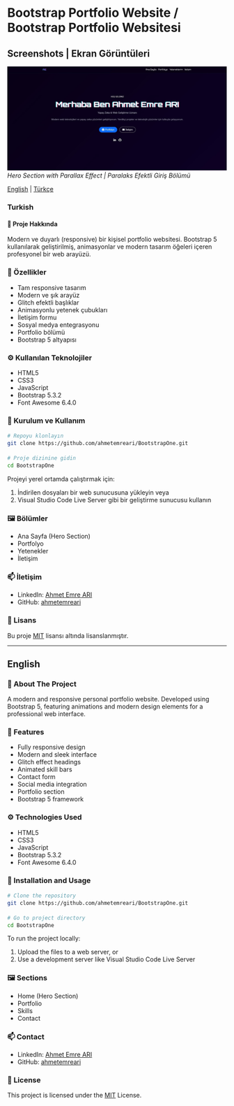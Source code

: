 # Bootstrap Portfolio Website / Bootstrap Portfolio Websitesi

## Screenshots | Ekran Görüntüleri

![Screenshot1](resim1.jpg)
*Hero Section with Parallax Effect | Paralaks Efektli Giriş Bölümü*



[English](#english) | [Türkçe](#turkish)

### Turkish

#### 🎯 Proje Hakkında
Modern ve duyarlı (responsive) bir kişisel portfolio websitesi. Bootstrap 5 kullanılarak geliştirilmiş, animasyonlar ve modern tasarım öğeleri içeren profesyonel bir web arayüzü.

### 🚀 Özellikler
- Tam responsive tasarım
- Modern ve şık arayüz
- Glitch efektli başlıklar
- Animasyonlu yetenek çubukları
- İletişim formu
- Sosyal medya entegrasyonu
- Portfolio bölümü
- Bootstrap 5 altyapısı

### ⚙️ Kullanılan Teknolojiler
- HTML5
- CSS3
- JavaScript
- Bootstrap 5.3.2
- Font Awesome 6.4.0

### 📝 Kurulum ve Kullanım
```bash
# Repoyu klonlayın
git clone https://github.com/ahmetemreari/BootstrapOne.git

# Proje dizinine gidin
cd BootstrapOne
```

Projeyi yerel ortamda çalıştırmak için:
1. İndirilen dosyaları bir web sunucusuna yükleyin veya
2. Visual Studio Code Live Server gibi bir geliştirme sunucusu kullanın

### 🖼️ Bölümler
- Ana Sayfa (Hero Section)
- Portfolyo
- Yetenekler
- İletişim

### 📫 İletişim
- LinkedIn: [Ahmet Emre ARI](https://www.linkedin.com/in/aemreari/)
- GitHub: [ahmetemreari](https://github.com/ahmetemreari)

### 📜 Lisans
Bu proje [MIT](LICENSE) lisansı altında lisanslanmıştır.

---

## English

### 🎯 About The Project
A modern and responsive personal portfolio website. Developed using Bootstrap 5, featuring animations and modern design elements for a professional web interface.

### 🚀 Features
- Fully responsive design
- Modern and sleek interface
- Glitch effect headings
- Animated skill bars
- Contact form
- Social media integration
- Portfolio section
- Bootstrap 5 framework

### ⚙️ Technologies Used
- HTML5
- CSS3
- JavaScript
- Bootstrap 5.3.2
- Font Awesome 6.4.0

### 📝 Installation and Usage
```bash
# Clone the repository
git clone https://github.com/ahmetemreari/BootstrapOne.git

# Go to project directory
cd BootstrapOne
```

To run the project locally:
1. Upload the files to a web server, or
2. Use a development server like Visual Studio Code Live Server

### 🖼️ Sections
- Home (Hero Section)
- Portfolio
- Skills
- Contact

### 📫 Contact
- LinkedIn: [Ahmet Emre ARI](https://www.linkedin.com/in/aemreari/)
- GitHub: [ahmetemreari](https://github.com/ahmetemreari)

### 📜 License
This project is licensed under the [MIT](LICENSE) License.
